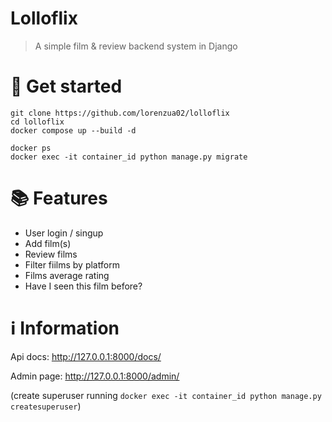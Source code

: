# Lolloflix
> A simple film & review backend system in Django

# 🚀 Get started
```
git clone https://github.com/lorenzua02/lolloflix
cd lolloflix
docker compose up --build -d

docker ps
docker exec -it container_id python manage.py migrate
```

# 📚 Features
- User login / singup
- Add film(s)
- Review films
- Filter fiilms by platform
- Films average rating
- Have I seen this film before?

# ℹ️ Information
Api docs: http://127.0.0.1:8000/docs/

Admin page: http://127.0.0.1:8000/admin/

(create superuser running `docker exec -it container_id python manage.py createsuperuser`)

